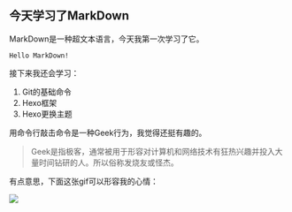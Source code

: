 ## 今天学习了MarkDown  

MarkDown是一种超文本语言，今天我第一次学习了它。  

    Hello MarkDown!

接下来我还会学习：

1. Git的基础命令
2. Hexo框架
3. Hexo更换主题

用命令行敲击命令是一种Geek行为，我觉得还挺有趣的。

>Geek是指极客，通常被用于形容对计算机和网络技术有狂热兴趣并投入大量时间钻研的人。所以俗称发烧友或怪杰。

有点意思，下面这张gif可以形容我的心情：

![](https://qgt-style.oss-cn-hangzhou.aliyuncs.com/newcoursep4/g1/g1-2-2/tenor.gif)
